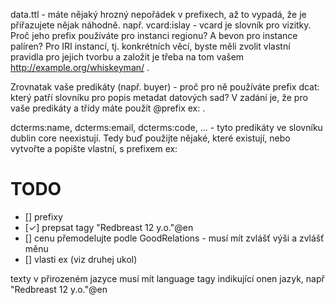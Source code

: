 data.ttl - 
    máte nějaký hrozný nepořádek v prefixech, až to vypadá, že je přiřazujete nějak náhodně.
    např. vcard:islay - vcard je slovník pro vizitky. 
    Proč jeho prefix používáte pro instanci regionu? 
    A bevon pro instance palíren? Pro IRI instancí, tj. konkrétních věcí, 
    byste měli zvolit vlastní pravidla pro jejich tvorbu a založit je třeba na tom vašem http://example.org/whiskeyman/ .
    
Zrovnatak vaše predikáty (např. buyer) 
    - proč pro ně používáte prefix dcat: který patří slovníku pro popis metadat datových sad? 
    V zadání je, že pro vaše predikáty a třídy máte použít @prefix ex: .

dcterms:name, dcterms:email, dcterms:code, ... - tyto predikáty ve slovníku dublin core neexistují. 
Tedy buď použijte nějaké, které existují, nebo vytvořte a popište vlastní, s prefixem ex:


# TODO
- [] prefixy
- [✓] prepsat tagy "Redbreast 12 y.o."@en
- [] cenu přemodelujte podle GoodRelations - musí mít zvlášť výši a zvlášť měnu
- [] vlasti ex (viz druhej ukol)


texty v přirozeném jazyce musí mít language tagy indikující onen jazyk, např "Redbreast 12 y.o."@en

